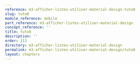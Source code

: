 ```yaml
---
reference: m3-afficher-listes-utiliser-material-design-tuto8
slug: tuto8
module_reference: mobile
part_reference: m3-afficher-listes-utiliser-material-design
concept_reference: ''
title: tuto8
description: ''
order: 113
directory: m3-afficher-listes-utiliser-material-design
permalink: m3-afficher-listes-utiliser-material-design/tuto8
layout: chapters
---
```

